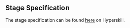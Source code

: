 ## Stage Specification

The stage specification can be found [here](https://hyperskill.org/projects/62/stages/337/implement) on Hyperskill.